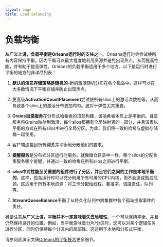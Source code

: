 ```yaml
---
layout: page
title: Load Balancing
---
```


# 负载均衡

**从广义上讲，负载平衡是Orleans运行时的支柱之一**。Orleans运行时会尝试使所有内容保持平衡，因为平衡可以最大程度地利用资源并避免出现热点，从而提高性能，并有助于提高弹性。Orleans的负载平衡适用于多个地方。以下是运行时进行平衡的地方的非详尽列表：

1.  **默认的演员存储策略是随机的**-新的激活随机分布在各个孤岛中。这样可以在大多数情况下平衡存储并防止出现热点。

2.  更高级**ActivationCountPlacement**尝试使所有silos上的激活次数相等，从而导致各个silos上的激活分布更加均匀。这对于弹性尤其重要。

3.  **Grains目录服务**在分布式哈希表的顶部构建，该哈希表本质上是平衡的。目录服务将Grains映射到激活，每个silos都拥有全局映射表的一部分，并且该表以平衡的方式在所有silos中进行全局分区。为此，我们将一致的哈希与虚拟存储桶一起使用。

4.  客户端连接到所有**网关**并平衡地分散他们的要求。

5.  **提醒服务**是分布式分区运行时服务。就像粮仓目录中一样，哪个silos的分配负责服务哪个提醒，并通过一致的哈希在所有silos之间进行平衡。

6.  **silos中对性能至关重要的组件进行了分区，并且它们之间的工作是本地平衡的**。这样，孤岛运行时可以充分利用所有可用的CPU内核，而不会造成孤岛瓶颈。这适用于所有本地资源：将工作分配给线程，套接字，调度责任，队列等。

7.  **StreamQueueBalance**平衡了从持久化队列中跨集群中各个孤岛提取事件的责任。

另请注意**从广义上讲，平衡并不一定意味着失去局域性**。一个可以保持平衡，并且仍然保持良好的位置。例如，当平衡意味着分片/分区时，您可以对某个逻辑任务进行分区，同时仍保持每个分区内的局部性。这适用于本地和分布式平衡。

请参阅此演示文稿[Orleans的平衡技术](http://dotnet.github.io/orleans/Presentations/Balancing%20Techniques%20in%20Orleans.pptx)更多细节。
